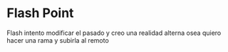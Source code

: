 # Flash Point
Flash intento modificar el pasado y creo una realidad alterna
osea quiero hacer una rama y subirla al remoto
